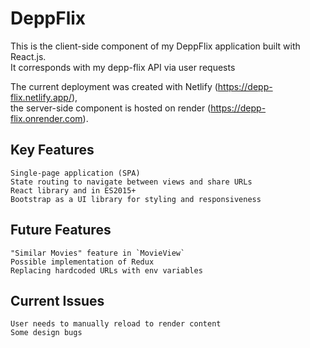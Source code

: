 # DeppFlix

This is the client-side component of my DeppFlix application built with React.js. <br/>
It corresponds with my depp-flix API via user requests

The current deployment was created with Netlify (https://depp-flix.netlify.app/), <br/>
the server-side component is hosted on render (https://depp-flix.onrender.com).

## Key Features

    Single-page application (SPA)
    State routing to navigate between views and share URLs
    React library and in ES2015+
    Bootstrap as a UI library for styling and responsiveness

## Future Features

    "Similar Movies" feature in `MovieView`
    Possible implementation of Redux
    Replacing hardcoded URLs with env variables

## Current Issues

    User needs to manually reload to render content
    Some design bugs
